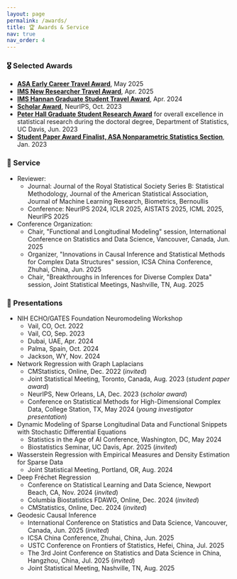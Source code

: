 ```yaml
---
layout: page
permalink: /awards/
title: 🏆 Awards & Service
nav: true
nav_order: 4
---
```


### 🎖 Selected Awards
- <ins>**[ASA Early Career Travel Award](https://www.amstat.org/your-career/awards/student-and-early-career-travel-fund)**</ins>, May 2025
- <ins>**[IMS New Researcher Travel Award](https://imstat.org/ims-awards/ims-new-researcher-travel-award/)**</ins>, Apr. 2025
- <ins>**[IMS Hannan Graduate Student Travel Award](https://imstat.org/ims-awards/ims-hannan-graduate-student-travel-award/)**</ins>, Apr. 2024
- <ins>**Scholar Award**</ins>, NeurIPS, Oct. 2023
- <ins>**Peter Hall Graduate Student Research Award**</ins> for overall excellence in statistical research during the doctoral degree, Department of Statistics, UC Davis, Jun. 2023
- <ins>**Student Paper Award Finalist, ASA Nonparametric Statistics Section**</ins>, Jan. 2023

### 📝 Service
- Reviewer:
  - Journal: Journal of the Royal Statistical Society Series B: Statistical Methodology, Journal of the American Statistical Association, Journal of Machine Learning Research, Biometrics, Bernoullis
  - Conference: NeurIPS 2024, ICLR 2025, AISTATS 2025, ICML 2025, NeurIPS 2025
- Conference Organization:
  - Chair, "Functional and Longitudinal Modeling" session, International Conference on Statistics and Data Science, Vancouver, Canada, Jun. 2025
  - Organizer, "Innovations in Causal Inference and Statistical Methods for Complex Data Structures" session, ICSA China Conference, Zhuhai, China, Jun. 2025
  - Chair, "Breakthroughs in Inferences for Diverse Complex Data" session, Joint Statistical Meetings, Nashville, TN, Aug. 2025

### 💬 Presentations
- NIH ECHO/GATES Foundation Neuromodeling Workshop
  - Vail, CO, Oct. 2022
  - Vail, CO, Sep. 2023
  - Dubai, UAE, Apr. 2024
  - Palma, Spain, Oct. 2024
  - Jackson, WY, Nov. 2024
- Network Regression with Graph Laplacians
  - CMStatistics, Online, Dec. 2022 (*invited*)
  - Joint Statistical Meeting, Toronto, Canada, Aug. 2023 (*student paper award*)
  - NeurIPS, New Orleans, LA, Dec. 2023 (*scholar award*)
  - Conference on Statistical Methods for High-Dimensional Complex Data, College Station, TX, May 2024 (*young investigator presentation*)
- Dynamic Modeling of Sparse Longitudinal Data and Functional Snippets with Stochastic Differential Equations
  - Statistics in the Age of AI Conference, Washington, DC, May 2024
  - Biostatistics Seminar, UC Davis, Apr. 2025 (*invited*)
- Wasserstein Regression with Empirical Measures and Density Estimation for Sparse Data
  - Joint Statistical Meeting, Portland, OR, Aug. 2024
- Deep Fréchet Regression
  - Conference on Statistical Learning and Data Science, Newport Beach, CA, Nov. 2024 (*invited*)
  - Columbia Biostatistics FDAWG, Online, Dec. 2024 (*invited*)
  - CMStatistics, Online, Dec. 2024 (*invited*)
- Geodesic Causal Inference
  - International Conference on Statistics and Data Science, Vancouver, Canada, Jun. 2025 (*invited*)
  - ICSA China Conference, Zhuhai, China, Jun. 2025
  - USTC Conference on Frontiers of Statistics, Hefei, China, Jul. 2025
  - The 3rd Joint Conference on Statistics and Data Science in China, Hangzhou, China, Jul. 2025 (*invited*)
  - Joint Statistical Meeting, Nashville, TN, Aug. 2025